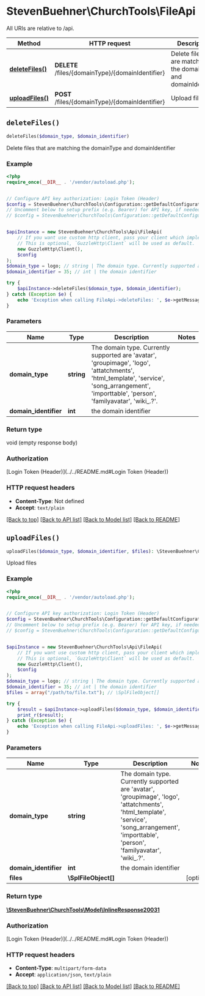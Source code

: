 # StevenBuehner\ChurchTools\FileApi

All URIs are relative to /api.

Method | HTTP request | Description
------------- | ------------- | -------------
[**deleteFiles()**](FileApi.md#deleteFiles) | **DELETE** /files/{domainType}/{domainIdentifier} | Delete files that are matching the domainType and domainIdentifier
[**uploadFiles()**](FileApi.md#uploadFiles) | **POST** /files/{domainType}/{domainIdentifier} | Upload files


## `deleteFiles()`

```php
deleteFiles($domain_type, $domain_identifier)
```

Delete files that are matching the domainType and domainIdentifier

### Example

```php
<?php
require_once(__DIR__ . '/vendor/autoload.php');


// Configure API key authorization: Login Token (Header)
$config = StevenBuehner\ChurchTools\Configuration::getDefaultConfiguration()->setApiKey('Authorization', 'YOUR_API_KEY');
// Uncomment below to setup prefix (e.g. Bearer) for API key, if needed
// $config = StevenBuehner\ChurchTools\Configuration::getDefaultConfiguration()->setApiKeyPrefix('Authorization', 'Bearer');


$apiInstance = new StevenBuehner\ChurchTools\Api\FileApi(
    // If you want use custom http client, pass your client which implements `GuzzleHttp\ClientInterface`.
    // This is optional, `GuzzleHttp\Client` will be used as default.
    new GuzzleHttp\Client(),
    $config
);
$domain_type = logo; // string | The domain type. Currently supported are 'avatar', 'groupimage', 'logo', 'attatchments', 'html_template', 'service', 'song_arrangement', 'importtable', 'person', 'familyavatar', 'wiki_.?'.
$domain_identifier = 35; // int | the domain identifier

try {
    $apiInstance->deleteFiles($domain_type, $domain_identifier);
} catch (Exception $e) {
    echo 'Exception when calling FileApi->deleteFiles: ', $e->getMessage(), PHP_EOL;
}
```

### Parameters

Name | Type | Description  | Notes
------------- | ------------- | ------------- | -------------
 **domain_type** | **string**| The domain type. Currently supported are &#39;avatar&#39;, &#39;groupimage&#39;, &#39;logo&#39;, &#39;attatchments&#39;, &#39;html_template&#39;, &#39;service&#39;, &#39;song_arrangement&#39;, &#39;importtable&#39;, &#39;person&#39;, &#39;familyavatar&#39;, &#39;wiki_.?&#39;. |
 **domain_identifier** | **int**| the domain identifier |

### Return type

void (empty response body)

### Authorization

[Login Token (Header)](../../README.md#Login Token (Header))

### HTTP request headers

- **Content-Type**: Not defined
- **Accept**: `text/plain`

[[Back to top]](#) [[Back to API list]](../../README.md#endpoints)
[[Back to Model list]](../../README.md#models)
[[Back to README]](../../README.md)

## `uploadFiles()`

```php
uploadFiles($domain_type, $domain_identifier, $files): \StevenBuehner\ChurchTools\Model\InlineResponse20031
```

Upload files

### Example

```php
<?php
require_once(__DIR__ . '/vendor/autoload.php');


// Configure API key authorization: Login Token (Header)
$config = StevenBuehner\ChurchTools\Configuration::getDefaultConfiguration()->setApiKey('Authorization', 'YOUR_API_KEY');
// Uncomment below to setup prefix (e.g. Bearer) for API key, if needed
// $config = StevenBuehner\ChurchTools\Configuration::getDefaultConfiguration()->setApiKeyPrefix('Authorization', 'Bearer');


$apiInstance = new StevenBuehner\ChurchTools\Api\FileApi(
    // If you want use custom http client, pass your client which implements `GuzzleHttp\ClientInterface`.
    // This is optional, `GuzzleHttp\Client` will be used as default.
    new GuzzleHttp\Client(),
    $config
);
$domain_type = logo; // string | The domain type. Currently supported are 'avatar', 'groupimage', 'logo', 'attatchments', 'html_template', 'service', 'song_arrangement', 'importtable', 'person', 'familyavatar', 'wiki_.?'.
$domain_identifier = 35; // int | the domain identifier
$files = array("/path/to/file.txt"); // \SplFileObject[]

try {
    $result = $apiInstance->uploadFiles($domain_type, $domain_identifier, $files);
    print_r($result);
} catch (Exception $e) {
    echo 'Exception when calling FileApi->uploadFiles: ', $e->getMessage(), PHP_EOL;
}
```

### Parameters

Name | Type | Description  | Notes
------------- | ------------- | ------------- | -------------
 **domain_type** | **string**| The domain type. Currently supported are &#39;avatar&#39;, &#39;groupimage&#39;, &#39;logo&#39;, &#39;attatchments&#39;, &#39;html_template&#39;, &#39;service&#39;, &#39;song_arrangement&#39;, &#39;importtable&#39;, &#39;person&#39;, &#39;familyavatar&#39;, &#39;wiki_.?&#39;. |
 **domain_identifier** | **int**| the domain identifier |
 **files** | **\SplFileObject[]**|  | [optional]

### Return type

[**\StevenBuehner\ChurchTools\Model\InlineResponse20031**](../Model/InlineResponse20031.md)

### Authorization

[Login Token (Header)](../../README.md#Login Token (Header))

### HTTP request headers

- **Content-Type**: `multipart/form-data`
- **Accept**: `application/json`, `text/plain`

[[Back to top]](#) [[Back to API list]](../../README.md#endpoints)
[[Back to Model list]](../../README.md#models)
[[Back to README]](../../README.md)
